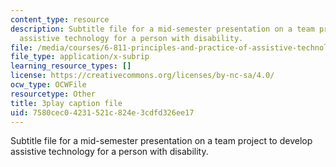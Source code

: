 ```yaml
---
content_type: resource
description: Subtitle file for a mid-semester presentation on a team project to develop
  assistive technology for a person with disability.
file: /media/courses/6-811-principles-and-practice-of-assistive-technology-fall-2014/7580cec04231521c824e3cdfd326ee17_EWjWv1YBB7A.vtt
file_type: application/x-subrip
learning_resource_types: []
license: https://creativecommons.org/licenses/by-nc-sa/4.0/
ocw_type: OCWFile
resourcetype: Other
title: 3play caption file
uid: 7580cec0-4231-521c-824e-3cdfd326ee17
---
```

Subtitle file for a mid-semester presentation on a team project to develop assistive technology for a person with disability.
